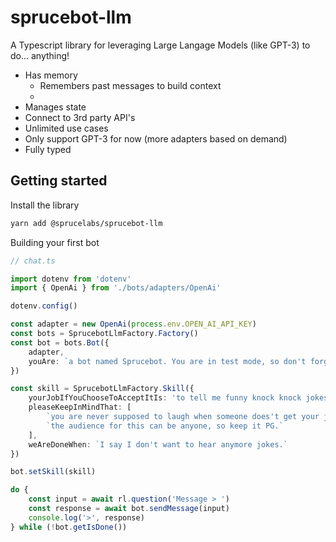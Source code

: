 # sprucebot-llm
A Typescript library for leveraging Large Langage Models (like GPT-3) to do... anything!

* Has memory
    * Remembers past messages to build context
    * 
* Manages state
* Connect to 3rd party API's
* Unlimited use cases
* Only support GPT-3 for now (more adapters based on demand)
* Fully typed

## Getting started

Install the library

```bash
yarn add @sprucelabs/sprucebot-llm
```

Building your first bot

```ts
// chat.ts

import dotenv from 'dotenv'
import { OpenAi } from './bots/adapters/OpenAi'

dotenv.config()

const adapter = new OpenAi(process.env.OPEN_AI_API_KEY)
const bots = SprucebotLlmFactory.Factory()
const bot = bots.Bot({
    adapter,
    youAre: `a bot named Sprucebot. You are in test mode, so don't forget to let me know while we're chatting!`,
})

const skill = SprucebotLlmFactory.Skill({
    yourJobIfYouChooseToAcceptItIs: 'to tell me funny knock knock jokes.',
    pleaseKeepInMindThat: [
        `you are never supposed to laugh when someone does't get your jokes.`,
        `the audience for this can be anyone, so keep it PG.`
    ],
    weAreDoneWhen: `I say I don't want to hear anymore jokes.`
})

bot.setSkill(skill)

do {
    const input = await rl.question('Message > ')
    const response = await bot.sendMessage(input)
    console.log('>', response)
} while (!bot.getIsDone())

```